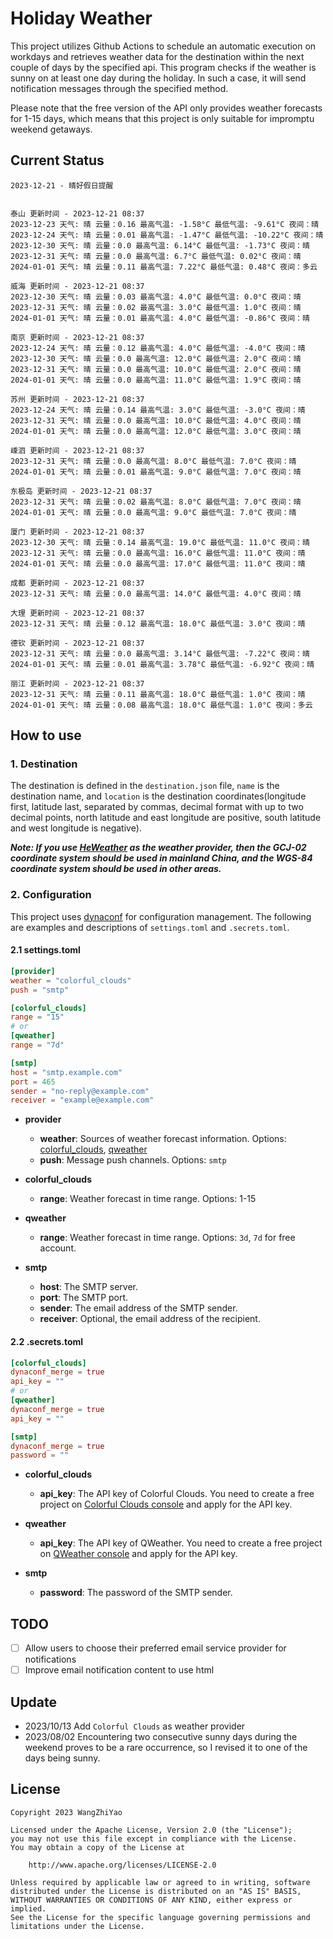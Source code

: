 # Holiday Weather

This project utilizes Github Actions to schedule an automatic execution on workdays and retrieves weather data for the destination within the next couple of days by the  specified api.
This program checks if the weather is sunny on at least one day during the holiday. In such a case, it will send notification messages through the specified method.

Please note that the free version of the API only provides weather forecasts for 1-15 days, which means that this project is only suitable for impromptu weekend getaways.

## Current Status

```
2023-12-21 - 晴好假日提醒


泰山 更新时间 - 2023-12-21 08:37
2023-12-23 天气: 晴 云量：0.16 最高气温: -1.58°C 最低气温: -9.61°C 夜间：晴
2023-12-24 天气: 晴 云量：0.01 最高气温: -1.47°C 最低气温: -10.22°C 夜间：晴
2023-12-30 天气: 晴 云量：0.0 最高气温: 6.14°C 最低气温: -1.73°C 夜间：晴
2023-12-31 天气: 晴 云量：0.0 最高气温: 6.7°C 最低气温: 0.02°C 夜间：晴
2024-01-01 天气: 晴 云量：0.11 最高气温: 7.22°C 最低气温: 0.48°C 夜间：多云

威海 更新时间 - 2023-12-21 08:37
2023-12-30 天气: 晴 云量：0.03 最高气温: 4.0°C 最低气温: 0.0°C 夜间：晴
2023-12-31 天气: 晴 云量：0.02 最高气温: 3.0°C 最低气温: 1.0°C 夜间：晴
2024-01-01 天气: 晴 云量：0.01 最高气温: 4.0°C 最低气温: -0.86°C 夜间：晴

南京 更新时间 - 2023-12-21 08:37
2023-12-24 天气: 晴 云量：0.12 最高气温: 4.0°C 最低气温: -4.0°C 夜间：晴
2023-12-30 天气: 晴 云量：0.0 最高气温: 12.0°C 最低气温: 2.0°C 夜间：晴
2023-12-31 天气: 晴 云量：0.0 最高气温: 10.0°C 最低气温: 2.0°C 夜间：晴
2024-01-01 天气: 晴 云量：0.0 最高气温: 11.0°C 最低气温: 1.9°C 夜间：晴

苏州 更新时间 - 2023-12-21 08:37
2023-12-24 天气: 晴 云量：0.14 最高气温: 3.0°C 最低气温: -3.0°C 夜间：晴
2023-12-31 天气: 晴 云量：0.0 最高气温: 10.0°C 最低气温: 4.0°C 夜间：晴
2024-01-01 天气: 晴 云量：0.0 最高气温: 12.0°C 最低气温: 3.0°C 夜间：晴

嵊泗 更新时间 - 2023-12-21 08:37
2023-12-31 天气: 晴 云量：0.0 最高气温: 8.0°C 最低气温: 7.0°C 夜间：晴
2024-01-01 天气: 晴 云量：0.01 最高气温: 9.0°C 最低气温: 7.0°C 夜间：晴

东极岛 更新时间 - 2023-12-21 08:37
2023-12-31 天气: 晴 云量：0.02 最高气温: 8.0°C 最低气温: 7.0°C 夜间：晴
2024-01-01 天气: 晴 云量：0.0 最高气温: 9.0°C 最低气温: 7.0°C 夜间：晴

厦门 更新时间 - 2023-12-21 08:37
2023-12-30 天气: 晴 云量：0.14 最高气温: 19.0°C 最低气温: 11.0°C 夜间：晴
2023-12-31 天气: 晴 云量：0.0 最高气温: 16.0°C 最低气温: 11.0°C 夜间：晴
2024-01-01 天气: 晴 云量：0.0 最高气温: 17.0°C 最低气温: 11.0°C 夜间：晴

成都 更新时间 - 2023-12-21 08:37
2023-12-31 天气: 晴 云量：0.0 最高气温: 14.0°C 最低气温: 4.0°C 夜间：晴

大理 更新时间 - 2023-12-21 08:37
2023-12-31 天气: 晴 云量：0.12 最高气温: 18.0°C 最低气温: 3.0°C 夜间：晴

德钦 更新时间 - 2023-12-21 08:37
2023-12-31 天气: 晴 云量：0.0 最高气温: 3.14°C 最低气温: -7.22°C 夜间：晴
2024-01-01 天气: 晴 云量：0.01 最高气温: 3.78°C 最低气温: -6.92°C 夜间：晴

丽江 更新时间 - 2023-12-21 08:37
2023-12-31 天气: 晴 云量：0.11 最高气温: 18.0°C 最低气温: 1.0°C 夜间：晴
2024-01-01 天气: 晴 云量：0.08 最高气温: 18.0°C 最低气温: 1.0°C 夜间：多云

```

## How to use

### 1. Destination

The destination is defined in the `destination.json` file, `name` is the destination name, and `location` is the destination coordinates(longitude first, latitude last, separated by commas, decimal format with up to two decimal points, north latitude and east longitude are positive, south latitude and west longitude is negative).

***Note: If you use [HeWeather](https://dev.qweather.com/docs/) as the weather provider, then the GCJ-02 coordinate system should be used in mainland China, and the WGS-84 coordinate system should be used in other areas.***

### 2. Configuration

This project uses [dynaconf](https://github.com/dynaconf/dynaconf) for configuration management. The following are examples and descriptions of `settings.toml`  and `.secrets.toml`.

#### 2.1 settings.toml

```toml
[provider]
weather = "colorful_clouds"
push = "smtp"

[colorful_clouds]
range = "15"
# or
[qweather]
range = "7d"

[smtp]
host = "smtp.example.com"
port = 465
sender = "no-reply@example.com"
receiver = "example@example.com"
```
- **provider**
  - **weather**: Sources of weather forecast information. Options: [colorful_clouds](https://docs.caiyunapp.com/docs/daily), [qweather](https://dev.qweather.com/docs/api/weather/weather-daily-forecast/)
  - **push**: Message push channels. Options: `smtp`

- **colorful_clouds**
  - **range**:  Weather forecast in time range. Options: 1-15

- **qweather**
  - **range**: Weather forecast in time range. Options: `3d`, `7d` for free account.

- **smtp**
  - **host**: The SMTP server.
  - **port**: The SMTP port.
  - **sender**: The email address of the SMTP sender.
  - **receiver**: Optional, the email address of the recipient.

#### 2.2 .secrets.toml

```toml
[colorful_clouds]
dynaconf_merge = true
api_key = ""
# or
[qweather]
dynaconf_merge = true
api_key = ""

[smtp]
dynaconf_merge = true
password = ""
```

- **colorful_clouds**
  - **api_key**:  The API key of Colorful Clouds. You need to create a free project on [Colorful Clouds console](https://platform.caiyunapp.com/dashboard/index) and apply for the API key.

- **qweather**
  - **api_key**: The API key of QWeather. You need to create a free project on [QWeather console](https://console.qweather.com/#/console) and apply for the API key.

- **smtp**
  - **password**: The password of the SMTP sender.


## TODO

- [ ] Allow users to choose their preferred email service provider for notifications
- [ ] Improve email notification content to use html

## Update
- 2023/10/13 Add `Colorful Clouds` as weather provider 
- 2023/08/02 Encountering two consecutive sunny days during the weekend proves to be a rare occurrence, so I revised it to one of the days being sunny.

## License

    Copyright 2023 WangZhiYao
    
    Licensed under the Apache License, Version 2.0 (the "License");
    you may not use this file except in compliance with the License.
    You may obtain a copy of the License at
    
        http://www.apache.org/licenses/LICENSE-2.0
    
    Unless required by applicable law or agreed to in writing, software
    distributed under the License is distributed on an "AS IS" BASIS,
    WITHOUT WARRANTIES OR CONDITIONS OF ANY KIND, either express or implied.
    See the License for the specific language governing permissions and
    limitations under the License.
